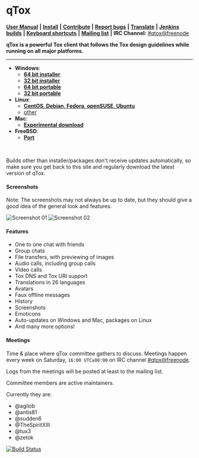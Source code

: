 qTox
======

 [**User Manual**](/doc/user_manual_en.md) **|**
 [**Install**](/INSTALL.md) **|**
 [**Contribute**](https://github.com/tux3/qTox/wiki#contributing) **|**
 [**Report bugs**](https://github.com/tux3/qTox/wiki/Writing-Useful-Bug-Reports) **|**
 [**Translate**](/translations/README.md) **|**
 [**Jenkins builds**](https://build.tox.chat/) **|**
 [**Keyboard shortcuts**](https://github.com/tux3/qTox/wiki/Keyboard-shortcuts) **|**
 [**Mailing list**](https://lists.tox.chat) **|**
 **IRC Channel:** [#qtox@freenode]

**qTox is a powerful Tox client that follows the Tox design guidelines while
running on all major platforms.**

----

* **Windows**:
  - [**64 bit installer**](https://build.tox.chat/view/qtox/job/qTox_pkg_windows_x86-64_stable_release/lastSuccessfulBuild/artifact/setup-qtox.exe)
  - [**32 bit installer**](https://build.tox.chat/view/qtox/job/qTox_pkg_windows_x86_stable_release/lastSuccessfulBuild/artifact/setup-qtox.exe)
  - [**64 bit portable**](https://build.tox.chat/job/qTox_build_windows_x86-64_release/lastSuccessfulBuild/artifact/qTox_build_windows_x86-64_release.zip)
  - [**32 bit portable**](https://build.tox.chat/job/qTox_build_windows_x86_release/lastSuccessfulBuild/artifact/qTox_build_windows_x86_release.zip)
* **Linux**:
  - [**CentOS, Debian, Fedora, openSUSE, Ubuntu**](https://software.opensuse.org/download.html?project=home%3Aantonbatenev%3Atox&package=qtox)
  - [other](/INSTALL.md#linux)
* **Mac**:
  - [**Experimental download**](https://github.com/RowenStipe/qTox-OSX/releases)
* **FreeBSD**:
  - [**Port**](/INSTALL.md#freebsd-easy)
<br/>

Builds other than installer/packages don't receive updates automatically, so
make sure you get back to this site and regularly download the latest version of
qTox.


#### Screenshots
Note: The screenshots may not always be up to date, but they should give a good
idea of the general look and features.


![Screenshot 01](https://i.imgur.com/olb89CN.png)
![Screenshot 02](https://i.imgur.com/tmX8z9s.png)


#### Features

- One to one chat with friends
- Group chats
- File transfers, with previewing of images
- Audio calls, including group calls
- Video calls
- Tox DNS and Tox URI support
- Translations in 26 languages
- Avatars
- Faux offline messages
- History
- Screenshots
- Emoticons
- Auto-updates on Windows and Mac, packages on Linux
- And many more options!


#### Meetings

Time & place where qTox committee gathers to discuss. Meetings happen every
week on Saturday, `16:00 UTC±00:00` on IRC channel [#qtox@freenode].

Logs from the meetings will be posted at least to the mailing list.

Committee members are active maintainers.

Currently they are:

* @agilob
* @antis81
* @sudden6
* @TheSpiritXIII
* @tux3
* @zetok

[![Build Status](https://travis-ci.org/tux3/qTox.svg?branch=master)](https://travis-ci.org/tux3/qTox)


[#qtox@freenode]: https://webchat.freenode.net/?channels=qtox
